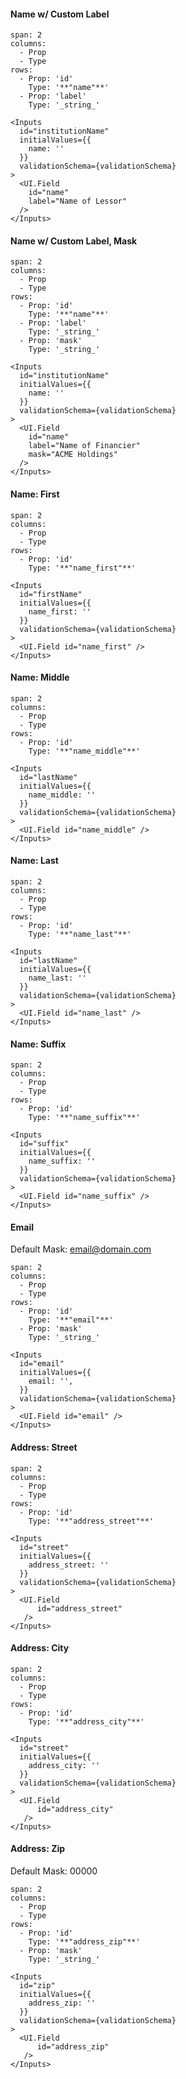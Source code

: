 #### Name w/ Custom Label
```table
span: 2
columns:
  - Prop
  - Type
rows:
  - Prop: 'id'
    Type: '**"name"**'
  - Prop: 'label'
    Type: '_string_'
```
```react|span-4
<Inputs
  id="institutionName"
  initialValues={{
    name: ''
  }}
  validationSchema={validationSchema}
>
  <UI.Field
    id="name"
    label="Name of Lessor"
  />
</Inputs>
```

#### Name w/ Custom Label, Mask
```table
span: 2
columns:
  - Prop
  - Type
rows:
  - Prop: 'id'
    Type: '**"name"**'
  - Prop: 'label'
    Type: '_string_'
  - Prop: 'mask'
    Type: '_string_'
```
```react|span-4
<Inputs
  id="institutionName"
  initialValues={{
    name: ''
  }}
  validationSchema={validationSchema}
>
  <UI.Field
    id="name"
    label="Name of Financier"
    mask="ACME Holdings"
  />
</Inputs>
```

#### Name: First
```table
span: 2
columns:
  - Prop
  - Type
rows:
  - Prop: 'id'
    Type: '**"name_first"**'
```

```react|span-4
<Inputs
  id="firstName"
  initialValues={{
    name_first: ''
  }}
  validationSchema={validationSchema}
>
  <UI.Field id="name_first" />
</Inputs>
```

#### Name: Middle
```table
span: 2
columns:
  - Prop
  - Type
rows:
  - Prop: 'id'
    Type: '**"name_middle"**'
```
```react|span-4
<Inputs
  id="lastName"
  initialValues={{
    name_middle: ''
  }}
  validationSchema={validationSchema}
>
  <UI.Field id="name_middle" />
</Inputs>
```

#### Name: Last
```table
span: 2
columns:
  - Prop
  - Type
rows:
  - Prop: 'id'
    Type: '**"name_last"**'
```
```react|span-4
<Inputs
  id="lastName"
  initialValues={{
    name_last: ''
  }}
  validationSchema={validationSchema}
>
  <UI.Field id="name_last" />
</Inputs>
```

#### Name: Suffix
```table
span: 2
columns:
  - Prop
  - Type
rows:
  - Prop: 'id'
    Type: '**"name_suffix"**'
```
```react|span-4
<Inputs
  id="suffix"
  initialValues={{
    name_suffix: ''
  }}
  validationSchema={validationSchema}
>
  <UI.Field id="name_suffix" />
</Inputs>
```

#### Email
Default Mask: email@domain.com
```table
span: 2
columns:
  - Prop
  - Type
rows:
  - Prop: 'id'
    Type: '**"email"**'
  - Prop: 'mask'
    Type: '_string_'
```
```react|span-4
<Inputs
  id="email"
  initialValues={{
    email: '',
  }}
  validationSchema={validationSchema}
>
  <UI.Field id="email" />
</Inputs>
```

#### Address: Street
```table
span: 2
columns:
  - Prop
  - Type
rows:
  - Prop: 'id'
    Type: '**"address_street"**'
```
```react|span-4
<Inputs
  id="street"
  initialValues={{
    address_street: ''
  }}
  validationSchema={validationSchema}
>
  <UI.Field
      id="address_street"
   />
</Inputs>
```

#### Address: City
```table
span: 2
columns:
  - Prop
  - Type
rows:
  - Prop: 'id'
    Type: '**"address_city"**'
```
```react|span-4
<Inputs
  id="street"
  initialValues={{
    address_city: ''
  }}
  validationSchema={validationSchema}
>
  <UI.Field
      id="address_city"
   />
</Inputs>
```

#### Address: Zip
Default Mask: 00000
```table
span: 2
columns:
  - Prop
  - Type
rows:
  - Prop: 'id'
    Type: '**"address_zip"**'
  - Prop: 'mask'
    Type: '_string_'
```
```react|span-4
<Inputs
  id="zip"
  initialValues={{
    address_zip: ''
  }}
  validationSchema={validationSchema}
>
  <UI.Field
      id="address_zip"
   />
</Inputs>
```

